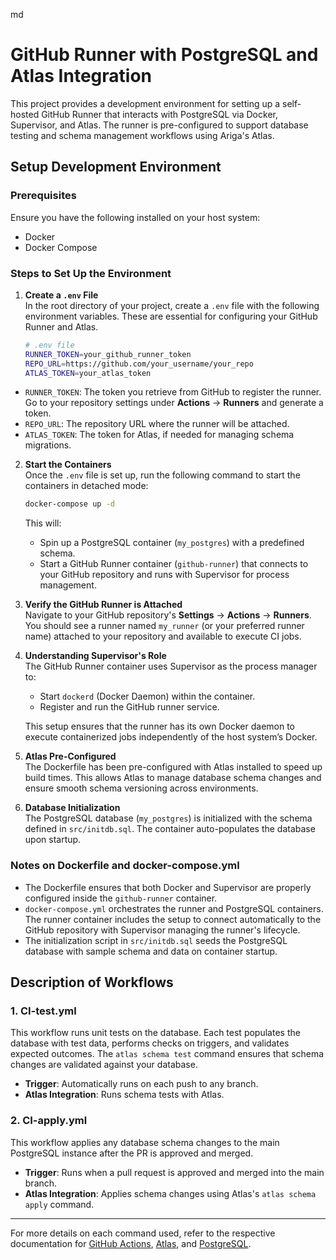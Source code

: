md
# GitHub Runner with PostgreSQL and Atlas Integration

This project provides a development environment for setting up a self-hosted GitHub Runner that interacts with PostgreSQL via Docker, Supervisor, and Atlas. The runner is pre-configured to support database testing and schema management workflows using Ariga's Atlas.

## Setup Development Environment

### Prerequisites
Ensure you have the following installed on your host system:
- Docker
- Docker Compose

### Steps to Set Up the Environment

1. **Create a `.env` File**  
   In the root directory of your project, create a `.env` file with the following environment variables. These are essential for configuring your GitHub Runner and Atlas.

   ```bash
   # .env file
   RUNNER_TOKEN=your_github_runner_token
   REPO_URL=https://github.com/your_username/your_repo
   ATLAS_TOKEN=your_atlas_token

- `RUNNER_TOKEN`: The token you retrieve from GitHub to register the runner. Go to your repository settings under **Actions** -> **Runners** and generate a token.
- `REPO_URL`: The repository URL where the runner will be attached.
- `ATLAS_TOKEN`: The token for Atlas, if needed for managing schema migrations.

2. **Start the Containers**  
   Once the `.env` file is set up, run the following command to start the containers in detached mode:

   ```bash
   docker-compose up -d
   ```

   This will:
   - Spin up a PostgreSQL container (`my_postgres`) with a predefined schema.
   - Start a GitHub Runner container (`github-runner`) that connects to your GitHub repository and runs with Supervisor for process management.

3. **Verify the GitHub Runner is Attached**  
   Navigate to your GitHub repository's **Settings** -> **Actions** -> **Runners**. You should see a runner named `my_runner` (or your preferred runner name) attached to your repository and available to execute CI jobs.

4. **Understanding Supervisor's Role**  
   The GitHub Runner container uses Supervisor as the process manager to:
   - Start `dockerd` (Docker Daemon) within the container.
   - Register and run the GitHub runner service.

   This setup ensures that the runner has its own Docker daemon to execute containerized jobs independently of the host system’s Docker.

5. **Atlas Pre-Configured**  
   The Dockerfile has been pre-configured with Atlas installed to speed up build times. This allows Atlas to manage database schema changes and ensure smooth schema versioning across environments.

6. **Database Initialization**  
   The PostgreSQL database (`my_postgres`) is initialized with the schema defined in `src/initdb.sql`. The container auto-populates the database upon startup.

### Notes on Dockerfile and docker-compose.yml

- The Dockerfile ensures that both Docker and Supervisor are properly configured inside the `github-runner` container.
- `docker-compose.yml` orchestrates the runner and PostgreSQL containers. The runner container includes the setup to connect automatically to the GitHub repository with Supervisor managing the runner's lifecycle.
- The initialization script in `src/initdb.sql` seeds the PostgreSQL database with sample schema and data on container startup.

## Description of Workflows

### 1. **CI-test.yml**  

This workflow runs unit tests on the database. Each test populates the database with test data, performs checks on triggers, and validates expected outcomes. The `atlas schema test` command ensures that schema changes are validated against your database.

- **Trigger**: Automatically runs on each push to any branch.
- **Atlas Integration**: Runs schema tests with Atlas.

### 2. **CI-apply.yml**  

This workflow applies any database schema changes to the main PostgreSQL instance after the PR is approved and merged.

- **Trigger**: Runs when a pull request is approved and merged into the main branch.
- **Atlas Integration**: Applies schema changes using Atlas's `atlas schema apply` command.

---
For more details on each command used, refer to the respective documentation for [GitHub Actions](https://docs.github.com/en/actions), [Atlas](https://atlasgo.io/), and [PostgreSQL](https://www.postgresql.org/).
